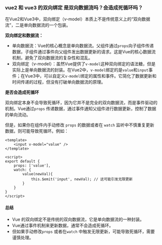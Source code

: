 ### vue2 和 vue3 的双向绑定 是双向数据流吗？会造成死循环吗？
在Vue2和Vue3中，双向绑定（v-model）本质上不是传统意义上的“双向数据流”，二是单向数据流的一个包装。

**双向绑定和数据流：**
- 单向数据流：Vue的核心概念是单向数据流。父组件通过`props`向子组件传递数据，子组件通过事件向父组件发出数据更新的请求。这是Vue的核心数据流机制，避免了双向数据流的复杂性和混乱。
- 双向绑定（v-model）：虽然Vue提供了`v-model`这种双向绑定的语法糖，但是实际上是单向数据流的封装。在Vue2中，`v-model`绑定的是`value`和`input`事件；在Vue3中，可以自定义`v-model`绑定的属性和事件。它简化了数据更新和时间传递的过程，但没有打破单向数据流的原理。

**是否会造成死循环**

双向绑定本身不会导致死循环，因为它并不是完全的双向数据流，而是事件驱动的机制。Vue通过`props` 传递数据，通过事件通知父组件进行数据更新，控制了数据的单向流动。

但是，如果你在组件内手动修改 `props` 的数据或者在 `watch` 监听中不慎重复更新数据，则可能导致死循环。例如：

```vue
<template>
	<input v-model="value" />
</template>

<script>
export default {
    props: ['value'],
    watch: {
        value(newVal){
            this.$emit('input', newVal); // 这可能引发无限更新
        }
    }
}
</script>
```



#### 总结

- Vue 的双向绑定不是传统的双向数据流，它是单向数据流的一种封装。
- Vue通过事件机制来更新数据，通常不会造成死循环。
- 但如果手动修改`props` 或者在`watch` 中触发无限更新，可能导致死循环，需要谨慎处理。